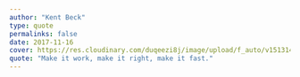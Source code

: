 ```yaml
---
author: "Kent Beck"
type: quote
permalinks: false
date: 2017-11-16
cover: https://res.cloudinary.com/duqeezi8j/image/upload/f_auto/v1513148376/kent-beck_yfnlzs.png
quote: "Make it work, make it right, make it fast."
---
```


